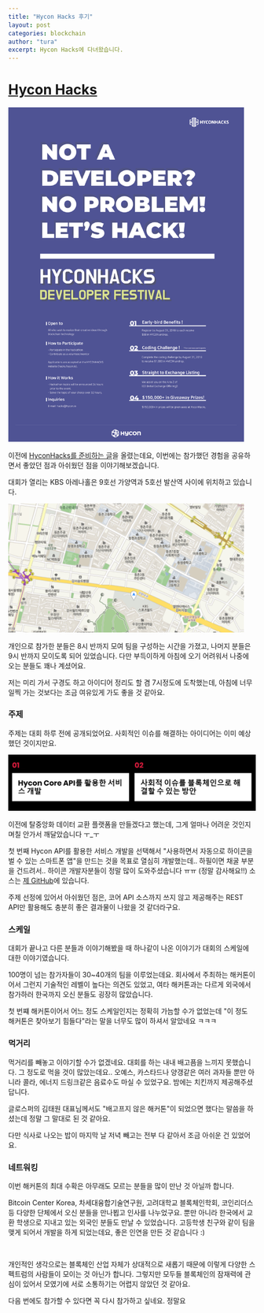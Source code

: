 ```yaml
---
title: "Hycon Hacks 후기"
layout: post
categories: blockchain
author: "tura"
excerpt: Hycon Hacks에 다녀왔습니다.
---
```


# [Hycon Hacks][hyconhacks-web]

<img src="/images/2018/hyconhacks/hycon-hacks-poster.png" class="image fit" style="width: 480px" alt="포스터">

이전에 [HyconHacks를 준비하는 글](../incoming-hycon-hacks)을 올렸는데요,
이번에는 참가했던 경험을 공유하면서 좋았던 점과 아쉬웠던 점을 이야기해보겠습니다.

대회가 열리는 KBS 아레나홀은 9호선 가양역과 5호선 발산역 사이에 위치하고 있습니다.

<img src="/images/2018/hyconhacks/kbs-arena-hall-map.PNG" class="image fit" style="width: 480px" alt="지도">

개인으로 참가한 분들은 8시 반까지 모여 팀을 구성하는 시간을 가졌고,
나머지 분들은 9시 반까지 모이도록 되어 있었습니다. 다만 부득이하게 아침에 오기 어려워서 나중에 오는 분들도 꽤나 계셨어요.

저는 미리 가서 구경도 하고 아이디어 정리도 할 겸 7시정도에 도착했는데,
아침에 너무 일찍 가는 것보다는 조금 여유있게 가도 좋을 것 같아요.

### 주제

주제는 대회 하루 전에 공개되었어요. 사회적인 이슈를 해결하는 아이디어는 이미 예상했던 것이지만요.

<img src="/images/2018/hyconhacks/hycon-hacks-topics.PNG" class="image fit" style="width: 960px" alt="주제">

이전에 탈중앙화 데이터 교환 플랫폼을 만들겠다고 했는데, 그게 얼마나 어려운 것인지 며칠 안가서 깨달았습니다 ㅜ_ㅜ

첫 번째 Hycon API를 활용한 서비스 개발을 선택해서 "사용하면서 자동으로 하이콘을 벌 수 있는 스마트폰 앱"을 만드는 것을 목표로 열심히 개발했는데.. 하필이면 채굴 부분을 건드려서.. 하이콘 개발자분들이 정말 많이 도와주셨습니다 ㅠㅠ (정말 감사해요!!) 소스는 [제 GitHub](https://github.com/soldier4443/Falcon)에 있습니다.

주제 선정에 있어서 아쉬웠던 점은, 코어 API 소스까지 쓰지 않고 제공해주는 REST API만 활용해도 충분히 좋은 결과물이 나왔을 것 같더라구요.

### 스케일

대회가 끝나고 다른 분들과 이야기해봤을 때 하나같이 나온 이야기가 대회의 스케일에 대한 이야기였습니다.

100명이 넘는 참가자들이 30~40개의 팀을 이루었는데요. 회사에서 주최하는 해커톤이어서 그런지 기술적인 레벨이 높다는 의견도 있었고,
여타 해커톤과는 다르게 외국에서 참가하러 한국까지 오신 분들도 굉장히 많았습니다.

첫 번쨰 해커톤이어서 어느 정도 스케일인지는 정확히 가늠할 수가 없었는데
"이 정도 해커톤은 찾아보기 힘들다"라는 말을 너무도 많이 하셔서 알았네요 ㅋㅋㅋ

### 먹거리

먹거리를 빼놓고 이야기할 수가 없겠네요. 대회를 하는 내내 배고픔을 느끼지 못했습니다. 그 정도로 먹을 것이 많았는데요..
오예스, 카스타드나 양갱같은 여러 과자들 뿐만 아니라 콜라, 에너지 드링크같은 음료수도 마실 수 있었구요. 밤에는 치킨까지 제공해주셨답니다.

글로스퍼의 김태원 대표님께서도 "배고프지 않은 해커톤"이 되었으면 했다는 말씀을 하셨는데 정말 그 말대로 된 것 같아요.

다만 식사로 나오는 밥이 마지막 날 저녁 빼고는 전부 다 같아서 조금 아쉬운 건 있었어요.

### 네트워킹

이번 해커톤의 최대 수확은 아무래도 모르는 분들을 많이 만난 것 아닐까 합니다.

Bitcoin Center Korea, 차세대융합기술연구원, 고려대학교 블록체인학회, 코인리더스 등 다양한 단체에서 오신 분들을 만나뵙고 인사를 나누었구요. 뿐만 아니라 한국에서 교환 학생으로 지내고 있는 외국인 분들도 만날 수 있었습니다. 고등학생 친구와 같이 팀을 맺게 되어서 개발을 하게 되었는데요, 좋은 인연을 만든 것 같습니다 :)

<br>

개인적인 생각으로는 블록체인 산업 자체가 상대적으로 새롭기 때문에 이렇게 다양한 스펙트럼의 사람들이 모이는 것 아닌가 합니다. 그렇지만 모두들 블록체인의 잠재력에 관심이 있어서 모였기에 서로 소통하기는 어렵지 않았던 것 같아요.

다음 번에도 참가할 수 있다면 꼭 다시 참가하고 싶네요. 정말요

[hyconhacks-web]: https://hacks.hycon.io/ko/main_kr/